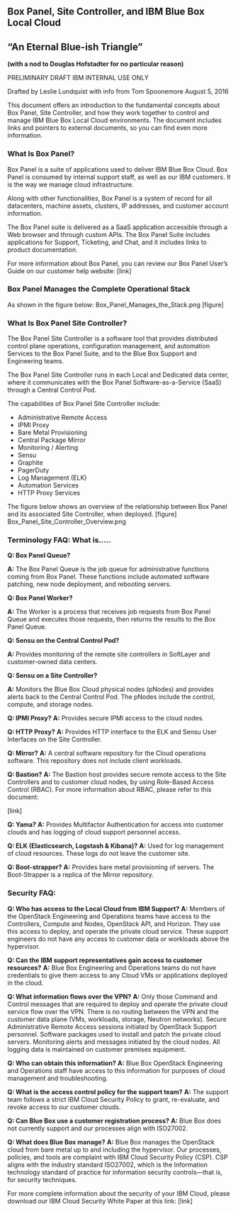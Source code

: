 ## Box Panel, Site Controller, and IBM Blue Box Local Cloud

## “An Eternal Blue-ish Triangle”

**(with a nod to Douglas Hofstadter for no particular reason)**

PRELIMINARY DRAFT
IBM INTERNAL USE ONLY

Drafted by Leslie Lundquist with info from Tom Spoonemore August 5, 2016

This document offers an introduction to the fundamental concepts about Box Panel, Site Controller, and how they work together to control and manage IBM Blue Box Local Cloud environments. The document includes links and pointers to external documents, so you can find even more information.

### What Is Box Panel?

Box Panel is a suite of applications used to deliver IBM Blue Box Cloud. Box Panel is consumed by internal support staff, as well as our IBM customers. It is the way we manage cloud infrastructure.

Along with other functionalities, Box Panel is a system of record for all datacenters, machine assets, clusters, IP addresses, and customer account information.

The Box Panel suite is delivered as a SaaS application accessible through a Web browser and through custom APIs. The Box Panel Suite includes applications for Support, Ticketing, and Chat, and it includes links to product documentation.

For more information about Box Panel, you can review our Box Panel User’s Guide on our customer help website:
[link]

### Box Panel Manages the Complete Operational Stack

As shown in the figure below: Box_Panel_Manages_the_Stack.png [figure]

### What Is Box Panel Site Controller?

The Box Panel Site Controller is a software tool that provides distributed control plane
operations, configuration management, and automation Services to the Box Panel Suite, and to the Blue Box Support and Engineering teams.

The Box Panel Site Controller runs in each Local and Dedicated data center, where it communicates with the Box Panel Software-as-a-Service (SaaS) through a Central Control Pod.

The capabilities of Box Panel Site Controller include:

 * Administrative Remote Access
 * IPMI Proxy
 * Bare Metal Provisioning
 * Central Package Mirror
 * Monitoring / Alerting
 * Sensu
 * Graphite
 * PagerDuty
 * Log Management (ELK)
 * Automation Services
 * HTTP Proxy Services
 
The figure below shows an overview of the relationship between Box Panel and its associated Site Controller, when deployed.
[figure] Box_Panel_Site_Controller_Overview.png

### Terminology FAQ: What is.....

**Q: Box Panel Queue?**

**A:** The Box Panel Queue is the job queue for administrative functions coming from Box Panel.
These functions include automated software patching, new node deployment, and rebooting servers.

**Q: Box Panel Worker?**

**A:** The Worker is a process that receives job requests from Box Panel Queue and executes those requests, then returns the results to the Box Panel Queue.

**Q: Sensu on the Central Control Pod?**

**A:** Provides monitoring of the remote site controllers in SoftLayer and customer-owned
data centers.

**Q: Sensu on a Site Controller?**

**A:** Monitors the Blue Box Cloud physical nodes (pNodes) and provides alerts back to the Central Control Pod. The pNodes include the control, compute, and storage nodes.

**Q: IPMI Proxy?**
**A:** Provides secure IPMI access to the cloud nodes.

**Q: HTTP Proxy?**
**A:** Provides HTTP interface to the ELK and Sensu User Interfaces on the Site Controller.

**Q: Mirror?**
**A:** A central software repository for the Cloud operations software. This repository does not include client workloads.

**Q: Bastion?**
**A:** The Bastion host provides secure remote access to the Site Controllers and to customer cloud nodes, by using Role-Based Access Control (RBAC). For more information about RBAC, please refer to this document:

[link]

**Q: Yama?**
**A:** Provides Multifactor Authentication for access into customer clouds and has logging of cloud support personnel access.

**Q: ELK (Elasticsearch, Logstash & Kibana)?**
**A:** Used for log management of cloud resources. These logs do not leave the customer site.

**Q: Boot-strapper?**
**A:** Provides bare metal provisioning of servers. The Boot-Strapper is a replica of the Mirror repository.

### Security FAQ:

**Q: Who has access to the Local Cloud from IBM Support?**
**A:** Members of the OpenStack Engineering and Operations teams have access to the Controllers, Compute and Nodes, OpenStack API, and Horizon. They use this access to deploy, and operate the private cloud service. These support engineers do not have any access to customer data or workloads above the hypervisor.

**Q: Can the IBM support representatives gain access to customer resources?**
**A:** Blue Box Engineering and Operations teams do not have credentials to give them
access to any Cloud VMs or applications deployed in the cloud.

**Q: What information flows over the VPN?**
**A:** Only those Command and Control messages that are required to deploy and operate the private cloud service flow over the VPN. There is no routing between the VPN and the customer data plane (VMs, workloads, storage, Neutron networks). Secure Administrative Remote Access sessions initiated by OpenStack Support personnel. Software packages used to install and patch the private cloud servers. Monitoring alerts and messages initiated by the cloud nodes. All logging data is maintained on customer premises equipment.

**Q: Who can obtain this information?**
**A:** Blue Box OpenStack Engineering and Operations staff have access to this information for purposes of cloud management and troubleshooting.

**Q: What is the access control policy for the support team?**
**A:** The support team follows a strict IBM Cloud Security Policy to grant, re-evaluate, and revoke access to our customer clouds.

**Q: Can Blue Box use a customer registration process?**
**A:** Blue Box does not currently support and our processes align with ISO27002.

**Q: What does Blue Box manage?**
**A:** Blue Box manages the OpenStack cloud from bare metal up to and including the hypervisor. Our processes, policies, and tools are complaint with IBM Cloud Security Policy (CSP). CSP aligns with the industry standard ISO27002, which is the Information technology standard of practice for information security controls—that is, for security techniques.

For more complete information about the security of your IBM Cloud, please download our IBM Cloud Security White Paper at this link:
[link]
